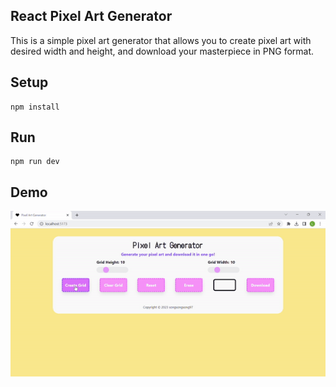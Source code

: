 ## React Pixel Art Generator

This is a simple pixel art generator that allows you to create pixel art with desired width and height, and download your masterpiece in PNG format.

## Setup
```
npm install
```

## Run
```
npm run dev
```

## Demo
![Demo](demo.gif)